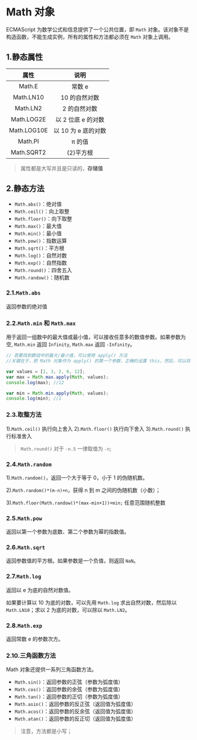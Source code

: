 # Math 对象

ECMAScript 为数学公式和信息提供了一个公共位置，即 `Math` 对象。该对象不是构造函数，不能生成实例，所有的属性和方法都必须在 `Math` 对象上调用。

## 1.静态属性

|    属性     |        说明         |
| :---------: | :-----------------: |
|   Math.E    |       常数 e        |
|  Math.LN10  |    10 的自然对数    |
|  Math.LN2   |    2 的自然对数     |
| Math.LOG2E  | 以 2 位底 e 的对数  |
| Math.LOG10E | 以 10 为 e 底的对数 |
|   Math.PI   |       π 的值        |
| Math.SQRT2  |      (2)平方根      |

> 属性都是大写并且是只读的，**存储值**

## 2.静态方法

- `Math.abs()`：绝对值
- `Math.ceil()`：向上取整
- `Math.floor()`：向下取整
- `Math.max()`：最大值
- `Math.min()`：最小值
- `Math.pow()`：指数运算
- `Math.sqrt()`：平方根
- `Math.log()`：自然对数
- `Math.exp()`：自然指数
- `Math.round()`：四舍五入
- `Math.randow()`：随机数

### 2.1.`Math.abs`

返回参数的绝对值

### 2.2.`Math.min` 和 `Math.max`

用于返回一组数中的最大值或最小值，可以接收任意多的数值参数。如果参数为空, `Math.min` 返回 `Infinity`, `Math.max` 返回 `-Infinity`。

```javascript
// 若要找到数组中的最大/最小值，可以使用 apply() 方法
//关键在于，把 Math 对象作为 apply() 的第一个参数，正确的设置 this，然后，可以将任何数组当做第二个参数；

var values = [1, 3, 2, 6, 12];
var max = Math.max.apply(Math, values);
console.log(max); //12

var min = Math.min.apply(Math, values);
console.log(min); //1
```

### 2.3.取整方法

1).`Math.ceil()` 执行向上舍入
2).`Math.floor()` 执行向下舍入
3).`Math.round()` 执行标准舍入

> `Math.round()` 对于 `-n.5` 一律取值为 `-n`;

### 2.4.`Math.random`

1).`Math.random()`，返回一个大于等于 0，小于 1 的伪随机数。

2).`Math.random()*(m-n)+n`，获得 n 到 m 之间的伪随机数（小数）；

3).`Math.floor(Math.randow()*(max-min+1))+min;` 任意范围随机整数

### 2.5.`Math.pow`

返回以第一个参数为底数、第二个参数为幂的指数值。

### 2.6.`Math.sqrt`

返回参数值的平方根。如果参数是一个负值，则返回 `NaN`。

### 2.7.`Math.log`

返回以 e 为底的自然对数值。

如果要计算以 10 为底的对数，可以先用 `Math.log` 求出自然对数，然后除以 `Math.LN10`；求以 2 为底的对数，可以除以 `Math.LN2`。

### 2.8.`Math.exp`

返回常数 e 的参数次方。

### 2.10.三角函数方法

Math 对象还提供一系列三角函数方法。

- `Math.sin()`：返回参数的正弦（参数为弧度值）
- `Math.cos()`：返回参数的余弦（参数为弧度值）
- `Math.tan()`：返回参数的正切（参数为弧度值）
- `Math.asin()`：返回参数的反正弦（返回值为弧度值）
- `Math.acos()`：返回参数的反余弦（返回值为弧度值）
- `Math.atan()`：返回参数的反正切（返回值为弧度值）

> 注意，方法都是小写；
